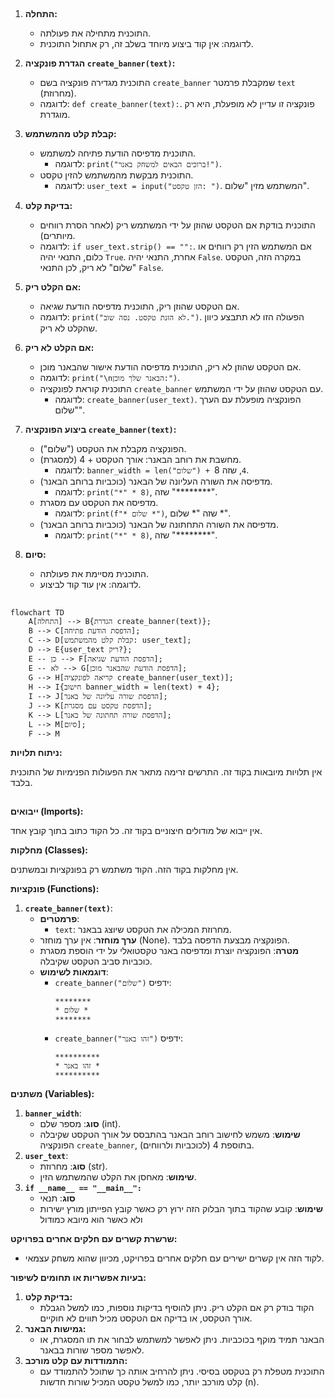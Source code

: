 ## <algorithm>

1. **התחלה:**
   - התוכנית מתחילה את פעולתה.
   - לדוגמה: אין קוד ביצוע מיוחד בשלב זה, רק אתחול התוכנית.

2. **הגדרת פונקציה `create_banner(text)`:**
   - התוכנית מגדירה פונקציה בשם `create_banner` שמקבלת פרמטר `text` (מחרוזת).
   - לדוגמה: `def create_banner(text):`. פונקציה זו עדיין לא מופעלת, היא רק מוגדרת.

3. **קבלת קלט מהמשתמש:**
   - התוכנית מדפיסה הודעת פתיחה למשתמש.
     - לדוגמה: `print("ברוכים הבאים למשחק באנר!")`.
   - התוכנית מבקשת מהמשתמש להזין טקסט.
     - לדוגמה: `user_text = input("הזן טקסט: ")`. המשתמש מזין "שלום".

4. **בדיקת קלט:**
    - התוכנית בודקת אם הטקסט שהוזן על ידי המשתמש ריק (לאחר הסרת רווחים מיותרים).
    - לדוגמה: `if user_text.strip() == "":`. אם המשתמש הזין רק רווחים או כלום, התנאי יהיה `True`. אחרת, התנאי יהיה `False`. במקרה הזה, הטקסט "שלום" לא ריק, לכן התנאי `False`.

5. **אם הקלט ריק:**
   - אם הטקסט שהוזן ריק, התוכנית מדפיסה הודעת שגיאה.
   - לדוגמה: `print("לא הזנת טקסט. נסה שוב.")`. הפעולה הזו לא תתבצע כיוון שהקלט לא ריק.

6. **אם הקלט לא ריק:**
    - אם הטקסט שהוזן לא ריק, התוכנית מדפיסה הודעת אישור שהבאנר מוכן.
    - לדוגמה: `print("\nהבאנר שלך מוכן:")`.
   - התוכנית קוראת לפונקציה `create_banner` עם הטקסט שהוזן על ידי המשתמש.
     - לדוגמה: `create_banner(user_text)`. הפונקציה מופעלת עם הערך "שלום".

7. **ביצוע הפונקציה `create_banner(text)`:**
   - הפונקציה מקבלת את הטקסט ("שלום").
   - מחשבת את רוחב הבאנר: אורך הטקסט + 4 (למסגרת).
     - לדוגמה: `banner_width = len("שלום") + 4`, שזה 8.
   - מדפיסה את השורה העליונה של הבאנר (כוכביות ברוחב הבאנר).
     - לדוגמה: `print("*" * 8)`, שזה "********".
   - מדפיסה את הטקסט עם מסגרת.
     - לדוגמה: `print(f"* שלום *")`, שזה "* שלום *".
   - מדפיסה את השורה התחתונה של הבאנר (כוכביות ברוחב הבאנר).
     - לדוגמה: `print("*" * 8)`, שזה "********".

8. **סיום:**
    - התוכנית מסיימת את פעולתה.
    - לדוגמה: אין עוד קוד לביצוע.

## <mermaid>

```mermaid
flowchart TD
    A[התחלה] --> B{הגדרת create_banner(text)};
    B --> C[הדפסת הודעת פתיחה];
    C --> D[קבלת קלט מהמשתמש: user_text];
    D --> E{user_text ריק?};
    E -- כן --> F[הדפסת הודעת שגיאה];
    E -- לא --> G[הדפסת הודעת שהבאנר מוכן];
    G --> H[קריאה לפונקציה create_banner(user_text)];
    H --> I{חישוב banner_width = len(text) + 4};
    I --> J[הדפסת שורה עליונה של באנר];
    J --> K[הדפסת טקסט עם מסגרת];
    K --> L[הדפסת שורה תחתונה של באנר];
    L --> M[סיום];
    F --> M
```

**ניתוח תלויות:**

אין תלויות מיובאות בקוד זה. התרשים זרימה מתאר את הפעולות הפנימיות של התוכנית בלבד.

## <explanation>

**ייבואים (Imports):**

אין ייבוא של מודולים חיצוניים בקוד זה. כל הקוד כתוב בתוך קובץ אחד.

**מחלקות (Classes):**

אין מחלקות בקוד הזה. הקוד משתמש רק בפונקציות ובמשתנים.

**פונקציות (Functions):**

1.  **`create_banner(text)`**:
    *   **פרמטרים**:
        *   `text`: מחרוזת המכילה את הטקסט שיוצג בבאנר.
    *   **ערך מוחזר**: אין ערך מוחזר (None). הפונקציה מבצעת הדפסה בלבד.
    *   **מטרה**: הפונקציה יוצרת ומדפיסה באנר טקסטואלי על ידי הוספת מסגרת כוכביות סביב הטקסט שקיבלה.
    *   **דוגמאות לשימוש**:
        *   `create_banner("שלום")` ידפיס:
            ```
            ********
            * שלום *
            ********
            ```
        *   `create_banner("זהו באנר")` ידפיס:
            ```
            **********
            * זהו באנר *
            **********
            ```

**משתנים (Variables):**

1.  **`banner_width`**:
    *   **סוג**: מספר שלם (int).
    *   **שימוש**: משמש לחישוב רוחב הבאנר בהתבסס על אורך הטקסט שקיבלה הפונקציה `create_banner`, בתוספת 4 (לכוכביות ולרווחים).
2.  **`user_text`**:
    *   **סוג**: מחרוזת (str).
    *   **שימוש**: מאחסן את הקלט שהמשתמש הזין.
3. **`if __name__ == "__main__":`**
    * **סוג**: תנאי
    * **שימוש**: קובע שהקוד בתוך הבלוק הזה ירוץ רק כאשר קובץ הפייתון מורץ ישירות ולא כאשר הוא מיובא כמודול

**שרשרת קשרים עם חלקים אחרים בפרויקט:**
* לקוד הזה אין קשרים ישירים עם חלקים אחרים בפרויקט, מכיוון שהוא משחק עצמאי.

**בעיות אפשריות או תחומים לשיפור:**

1.  **בדיקת קלט:**
    *   הקוד בודק רק אם הקלט ריק. ניתן להוסיף בדיקות נוספות, כמו למשל הגבלת אורך הטקסט, או בדיקה אם הטקסט מכיל תווים לא חוקיים.
2.  **גמישות הבאנר:**
    *   הבאנר תמיד מוקף בכוכביות. ניתן לאפשר למשתמש לבחור את תו המסגרת, או לאפשר מספר שורות בבאנר.
3.  **התמודדות עם קלט מורכב:**
     * התוכנית מטפלת רק בטקסט בסיסי. ניתן להרחיב אותה כך שתוכל להתמודד עם קלט מורכב יותר, כמו למשל טקסט המכיל שורות חדשות (n\).